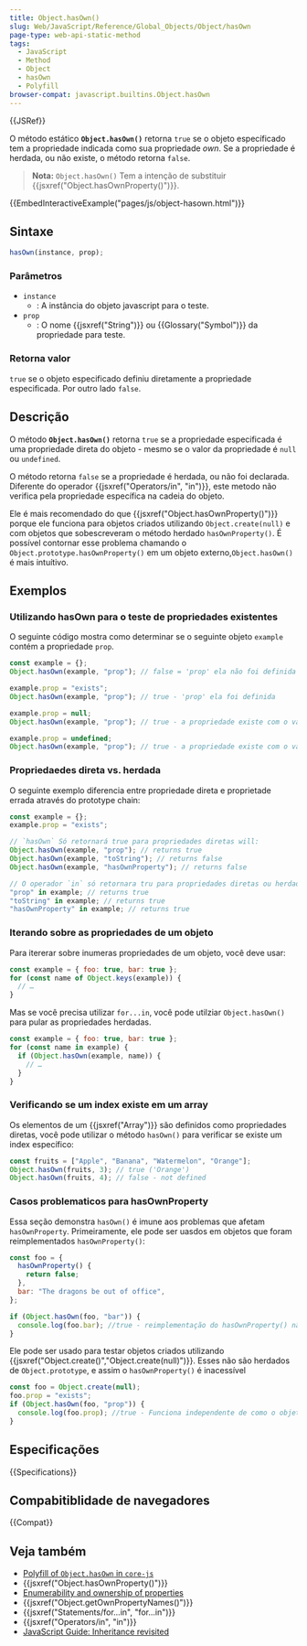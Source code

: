 ```yaml
---
title: Object.hasOwn()
slug: Web/JavaScript/Reference/Global_Objects/Object/hasOwn
page-type: web-api-static-method
tags:
  - JavaScript
  - Method
  - Object
  - hasOwn
  - Polyfill
browser-compat: javascript.builtins.Object.hasOwn
---
```


{{JSRef}}

O método estático **`Object.hasOwn()`** retorna `true` se o objeto específicado tem a propriedade indicada como sua propriedade _own_. Se a propriedade é herdada, ou não existe, o método retorna `false`.

> **Nota:** `Object.hasOwn()` Tem a intenção de substituir {{jsxref("Object.hasOwnProperty()")}}.

{{EmbedInteractiveExample("pages/js/object-hasown.html")}}

## Sintaxe

```js
hasOwn(instance, prop);
```

### Parâmetros

- `instance`
  - : A instância do objeto javascript para o teste.
- `prop`
  - : O nome {{jsxref("String")}} ou {{Glossary("Symbol")}} da propriedade para teste.

### Retorna valor

`true` se o objeto especificado definiu diretamente a propriedade especificada. Por outro lado `false`.

## Descrição

O método **`Object.hasOwn()`** retorna `true` se a propriedade especificada é uma propriedade direta do objeto - mesmo se o valor da propriedade é `null` ou `undefined`.

O método retorna `false` se a propriedade é herdada, ou não foi declarada. Diferente do operador {{jsxref("Operators/in", "in")}}, este metodo não verifica pela propriedade específica na cadeia do objeto.

Ele é mais recomendado do que {{jsxref("Object.hasOwnProperty()")}} porque ele funciona para objetos criados utilizando `Object.create(null)` e com objetos que sobescreveram o método herdado `hasOwnProperty()`. É possível contornar esse problema chamando o `Object.prototype.hasOwnProperty()` em um objeto externo,`Object.hasOwn()` é mais intuítivo.

## Exemplos

### Utilizando hasOwn para o teste de propriedades existentes

O seguinte código mostra como determinar se o seguinte objeto `example` contém a propriedade `prop`.

```js
const example = {};
Object.hasOwn(example, "prop"); // false = 'prop' ela não foi definida

example.prop = "exists";
Object.hasOwn(example, "prop"); // true - 'prop' ela foi definida

example.prop = null;
Object.hasOwn(example, "prop"); // true - a propriedade existe com o valor null

example.prop = undefined;
Object.hasOwn(example, "prop"); // true - a propriedade existe com o valor undefined
```

### Propriedaedes direta vs. herdada

O seguinte exemplo diferencia entre propriedade direta e proprietade errada através do prototype chain:

```js
const example = {};
example.prop = "exists";

// `hasOwn` Só retornará true para propriedades diretas will:
Object.hasOwn(example, "prop"); // returns true
Object.hasOwn(example, "toString"); // returns false
Object.hasOwn(example, "hasOwnProperty"); // returns false

// O operador `in` só retornara tru para propriedades diretas ou herdadas:
"prop" in example; // returns true
"toString" in example; // returns true
"hasOwnProperty" in example; // returns true
```

### Iterando sobre as propriedades de um objeto

Para itererar sobre inumeras propriedades de um objeto, você deve usar:

```js
const example = { foo: true, bar: true };
for (const name of Object.keys(example)) {
  // …
}
```

Mas se você precisa utilizar `for...in`, você pode utilziar `Object.hasOwn()` para pular as propriedades herdadas.

```js
const example = { foo: true, bar: true };
for (const name in example) {
  if (Object.hasOwn(example, name)) {
    // …
  }
}
```

### Verificando se um index existe em um array

Os elementos de um {{jsxref("Array")}} são definidos como propriedades diretas, você pode utilizar o método `hasOwn()` para verificar se existe um index específico:

```js
const fruits = ["Apple", "Banana", "Watermelon", "Orange"];
Object.hasOwn(fruits, 3); // true ('Orange')
Object.hasOwn(fruits, 4); // false - not defined
```

### Casos problematicos para hasOwnProperty

Essa seção demonstra `hasOwn()` é imune aos problemas que afetam `hasOwnProperty`. Primeiramente, ele pode ser uasdos em objetos que foram reimplementados `hasOwnProperty()`:

```js
const foo = {
  hasOwnProperty() {
    return false;
  },
  bar: "The dragons be out of office",
};

if (Object.hasOwn(foo, "bar")) {
  console.log(foo.bar); //true - reimplementação do hasOwnProperty() não afetara o objeto
}
```

Ele pode ser usado para testar objetos criados utilizando {{jsxref("Object.create()","Object.create(null)")}}. Esses não são herdados de `Object.prototype`, e assim o `hasOwnProperty()` é inacessível

```js
const foo = Object.create(null);
foo.prop = "exists";
if (Object.hasOwn(foo, "prop")) {
  console.log(foo.prop); //true - Funciona independente de como o objeto é criado.
}
```

## Especificações

{{Specifications}}

## Compabitiblidade de navegadores

{{Compat}}

## Veja também

- [Polyfill of `Object.hasOwn` in `core-js`](https://github.com/zloirock/core-js#ecmascript-object)
- {{jsxref("Object.hasOwnProperty()")}}
- [Enumerability and ownership of properties](/pt-BR/docs/Web/JavaScript/Enumerability_and_ownership_of_properties)
- {{jsxref("Object.getOwnPropertyNames()")}}
- {{jsxref("Statements/for...in", "for...in")}}
- {{jsxref("Operators/in", "in")}}
- [JavaScript Guide: Inheritance revisited](/pt-BR/docs/Web/JavaScript/Inheritance_and_the_prototype_chain)
